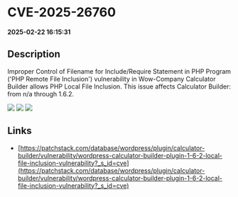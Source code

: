 # CVE-2025-26760

**2025-02-22 16:15:31**

## Description
Improper Control of Filename for Include/Require Statement in PHP Program ('PHP Remote File Inclusion') vulnerability in Wow-Company Calculator Builder allows PHP Local File Inclusion. This issue affects Calculator Builder: from n/a through 1.6.2.

![](https://img.shields.io/static/v1?label=Score&message=7.5&color=red)
![](https://img.shields.io/static/v1?label=Severity&message=HIGH&color=red)
![](https://img.shields.io/static/v1?label=CWE&message=RFI&color=green)

## Links
- [https://patchstack.com/database/wordpress/plugin/calculator-builder/vulnerability/wordpress-calculator-builder-plugin-1-6-2-local-file-inclusion-vulnerability?_s_id=cve](https://patchstack.com/database/wordpress/plugin/calculator-builder/vulnerability/wordpress-calculator-builder-plugin-1-6-2-local-file-inclusion-vulnerability?_s_id=cve)
